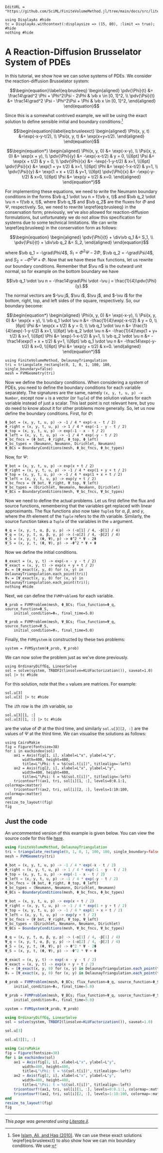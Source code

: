 ```@meta
EditURL = "https://github.com/SciML/FiniteVolumeMethod.jl/tree/main/docs/src/literate_tutorials/reaction_diffusion_brusselator_system_of_pdes.jl"
```

````@example reaction_diffusion_brusselator_system_of_pdes
using DisplayAs #hide
tc = DisplayAs.withcontext(:displaysize => (15, 80), :limit => true); #hide
nothing #hide
````

# A Reaction-Diffusion Brusselator System of PDEs
In this tutorial, we show how we can solve systems of PDEs.
We consider the reaction-diffusion Brusselator system:
```math
\begin{equation}\label{eq:brusleeq}
\begin{aligned}
\pdv{\Phi}{t} &= \frac14\grad^2 \Phi + \Phi^2\Psi - 2\Phi & \vb x \in [0, 1]^2, \\
\pdv{\Psi}{t} &= \frac14\grad^2 \Psi - \Phi^2\Psi + \Phi & \vb x \in [0, 1]^2,
\end{aligned}
\end{equation}
```
Since this is a somewhat contrived example, we will be using the exact
solution to define sensible initial and boundary conditions:[^1]
```math
\begin{equation}\label{eq:brusleexct}
\begin{aligned}
\Phi(x, y, t) &=\exp(-x-y-t/2), \\
\Psi(x, y, t) &= \exp(x+y+t/2).
\end{aligned}
\end{equation}
```
[^1]: See [Islam, Ali, and Haq (2010)](https://doi.org/10.1016/j.apm.2010.03.028).
We can use these exact solutions \eqref{eq:brusleexct} to also show how we can mix boundary conditions.
We use:
```math
\begin{equation*}
\begin{aligned}
\Phi(x, y, 0) &= \exp(-x-y), \\
\Psi(x, y, 0) &= \exp(x + y), \\
\pdv{\Phi}{y} &= -\exp(-x-t/2) & y = 0, \\[6pt]
\Psi &= \exp(x + t/2) & y = 0, \\
\pdv{\Phi}{x} &= -\exp(-1-y-t/2) & x=1, \\[6pt]
\pdv{\Psi}{x} &= \exp(1 + y+ t/2) & x=1, \\[6pt]
\Phi &= \exp(-1-x-t/2) & y=1, \\
\pdv{\Psi}{y} &= \exp(1 + x + t/2) & y=1, \\[6pt]
\pdv{\Phi}{x} &= -\exp(-y-t/2) & x=0, \\[6pt]
\Psi &= \exp(y + t/2) & x=0.
\end{aligned}
\end{equation*}
```
For implementing these equations, we need to write the Neumann boundary conditions
in the forms
$\vb q_1 \vdot \vu n = f(\vb x, t)$ and $\vb q_2 \vdot \vu n = f(\vb x, t)$,
where $\vb q_1$ and $\vb q_2$ are the fluxes for $\Phi$ and $\Psi$, respectively.
So, we need to rewrite \eqref{eq:brusleeq} in the conservation form;
previously, we've also allowed for reaction-diffusion formulations, but unfortunately
we do not allow this specification for systems due to some technical limitations.
We can write \eqref{eq:brusleeq} in the conservation form as follows:
```math
\begin{equation}
\begin{aligned}
\pdv{\Phi}{t} + \div\vb q_1 &= S_1, \\
\pdv{\Psi}{t} + \div\vb q_2 &= S_2,
\end{aligned}
\end{equation}
```
where $\vb q_1 = -\grad\Phi/4$, $S_1 = \Phi^2\Psi - 2\Phi$,
$\vb q_2 = -\grad\Psi/4$, and $S_2 = -\Phi^2\Psi + \Phi$.
Now that we have these flux functions, let us rewrite our boundary conditions. Remember that
$\vu n$ is the outward unit normal, so for example on the bottom boundary we have
```math
\vb q_1 \vdot \vu n = -\frac14\grad\Phi \vdot -\vu j = \frac{1}{4}\pdv{\Phi}{y}.
```
The normal vectors are $-\vu j$, $\vu i$, $\vu j$, and $-\vu i$ for the
bottom, right, top, and left sides of the square, respectively. So,
our boundary become:
```math
\begin{equation*}
\begin{aligned}
\Phi(x, y, 0) &= \exp(-x-y), \\
\Psi(x, y, 0) &= \exp(x + y), \\
\vb q_1 \vdot \vu n &= -\frac{1}{4}\exp(-x-t/2) & y = 0, \\[6pt]
\Psi &= \exp(x + t/2) & y = 0, \\
\vb q_1 \vdot \vu n &= \frac{1}{4}\exp(-1-y-t/2)  & x=1, \\[6pt]
\vb q_2 \vdot \vu n &= -\frac{1}{4}\exp(1 + y+ t/2) & x=1, \\[6pt]
\Phi &= \exp(-1-x-t/2) & y=1, \\
\vb q_2 \vdot \vu n &= -\frac14\exp(1 + x + t/2) & y=1, \\[6pt]
\vb q_1 \vdot \vu n &= -\frac14\exp(-y-t/2) & x=0, \\[6pt]
\Psi &= \exp(y + t/2) & x=0.
\end{aligned}
\end{equation*}
```

````@example reaction_diffusion_brusselator_system_of_pdes
using FiniteVolumeMethod, DelaunayTriangulation
tri = triangulate_rectangle(0, 1, 0, 1, 100, 100, single_boundary=false)
mesh = FVMGeometry(tri)
````

Now we define the boundary conditions. When considering a system of PDEs,
you need to define the boundary conditions for each variable separately.
The signatures are the same, namely `(x, y, t, u, p) -> Number`, except now
`u` is a vector (or `Tuple`) of the solution values for each variable instead
of just a scalar. This last point is not relevant here, but you do need to know
about it for other problems more generally. So, let us now define the
boundary conditions. First, for $\Phi$:

````@example reaction_diffusion_brusselator_system_of_pdes
Φ_bot = (x, y, t, u, p) -> -1 / 4 * exp(-x - t / 2)
Φ_right = (x, y, t, u, p) -> 1 / 4 * exp(-1 - y - t / 2)
Φ_top = (x, y, t, u, p) -> exp(-1 - x - t / 2)
Φ_left = (x, y, t, u, p) -> -1 / 4 * exp(-y - t / 2)
Φ_bc_fncs = (Φ_bot, Φ_right, Φ_top, Φ_left)
Φ_bc_types = (Neumann, Neumann, Dirichlet, Neumann)
Φ_BCs = BoundaryConditions(mesh, Φ_bc_fncs, Φ_bc_types)
````

Now, for $\Psi$:

````@example reaction_diffusion_brusselator_system_of_pdes
Ψ_bot = (x, y, t, u, p) -> exp(x + t / 2)
Ψ_right = (x, y, t, u, p) -> -1 / 4 * exp(1 + y + t / 2)
Ψ_top = (x, y, t, u, p) -> -1 / 4 * exp(1 + x + t / 2)
Ψ_left = (x, y, t, u, p) -> exp(y + t / 2)
Ψ_bc_fncs = (Ψ_bot, Ψ_right, Ψ_top, Ψ_left)
Ψ_bc_types = (Dirichlet, Neumann, Neumann, Dirichlet)
Ψ_BCs = BoundaryConditions(mesh, Ψ_bc_fncs, Ψ_bc_types)
````

Now we need to define the actual problems. Let us first define the flux
and source functions, remembering that the variables get replaced with
linear approximants. The flux functions also now take `Tuple`s for $\alpha$,
$\beta$, and $\gamma$, where the $i$th element of the `Tuple` refers to the
$i$th variable. Similarly, the source function takes a `Tuple` of the variables
in the `u` argument.

````@example reaction_diffusion_brusselator_system_of_pdes
Φ_q = (x, y, t, α, β, γ, p) -> (-α[1] / 4, -β[1] / 4)
Ψ_q = (x, y, t, α, β, γ, p) -> (-α[2] / 4, -β[2] / 4)
Φ_S = (x, y, t, (Φ, Ψ), p) -> Φ^2 * Ψ - 2Φ
Ψ_S = (x, y, t, (Φ, Ψ), p) -> -Φ^2 * Ψ + Φ
````

Now we define the initial conditions.

````@example reaction_diffusion_brusselator_system_of_pdes
Φ_exact = (x, y, t) -> exp(-x - y - t / 2)
Ψ_exact = (x, y, t) -> exp(x + y + t / 2)
Φ₀ = [Φ_exact(x, y, 0) for (x, y) in DelaunayTriangulation.each_point(tri)]
Ψ₀ = [Ψ_exact(x, y, 0) for (x, y) in DelaunayTriangulation.each_point(tri)];
nothing #hide
````

Next, we can define the `FVMProblem`s for each variable.

````@example reaction_diffusion_brusselator_system_of_pdes
Φ_prob = FVMProblem(mesh, Φ_BCs; flux_function=Φ_q, source_function=Φ_S,
    initial_condition=Φ₀, final_time=5.0)
````

````@example reaction_diffusion_brusselator_system_of_pdes
Ψ_prob = FVMProblem(mesh, Ψ_BCs; flux_function=Ψ_q, source_function=Ψ_S,
    initial_condition=Ψ₀, final_time=5.0)
````

Finally, the `FVMSystem` is constructed by these two problems:

````@example reaction_diffusion_brusselator_system_of_pdes
system = FVMSystem(Φ_prob, Ψ_prob)
````

We can now solve the problem just as we've done previously.

````@example reaction_diffusion_brusselator_system_of_pdes
using OrdinaryDiffEq, LinearSolve
sol = solve(system, TRBDF2(linsolve=KLUFactorization()), saveat=1.0)
sol |> tc #hide
````

For this solution, note that the `u` values are matrices. For example:

````@example reaction_diffusion_brusselator_system_of_pdes
sol.u[3]
sol.u[3] |> tc #hide
````

The `i`th row is the `i`th variable, so

````@example reaction_diffusion_brusselator_system_of_pdes
sol.u[3][1, :]
sol.u[3][1, :] |> tc #hide
````

are the value of $\Phi$ at the third time, and similarly `sol.u[3][2, :]`
are the values of $\Psi$ at the third time. We can visualise the solutions as follows:

````@example reaction_diffusion_brusselator_system_of_pdes
using CairoMakie
fig = Figure(fontsize=38)
for i in eachindex(sol)
    ax1 = Axis(fig[1, i], xlabel=L"x", ylabel=L"y",
        width=400, height=400,
        title=L"\Phi: t = %$(sol.t[i])", titlealign=:left)
    ax2 = Axis(fig[2, i], xlabel=L"x", ylabel=L"y",
        width=400, height=400,
        title=L"\Psi: t = %$(sol.t[i])", titlealign=:left)
    tricontourf!(ax1, tri, sol[i][1, :], levels=0:0.1:1, colormap=:matter)
    tricontourf!(ax2, tri, sol[i][2, :], levels=1:10:100, colormap=:matter)
end
resize_to_layout!(fig)
fig
````

## Just the code
An uncommented version of this example is given below.
You can view the source code for this file [here](https://github.com/SciML/FiniteVolumeMethod.jl/tree/main/docs/src/literate_tutorials/reaction_diffusion_brusselator_system_of_pdes.jl).

```julia
using FiniteVolumeMethod, DelaunayTriangulation
tri = triangulate_rectangle(0, 1, 0, 1, 100, 100, single_boundary=false)
mesh = FVMGeometry(tri)

Φ_bot = (x, y, t, u, p) -> -1 / 4 * exp(-x - t / 2)
Φ_right = (x, y, t, u, p) -> 1 / 4 * exp(-1 - y - t / 2)
Φ_top = (x, y, t, u, p) -> exp(-1 - x - t / 2)
Φ_left = (x, y, t, u, p) -> -1 / 4 * exp(-y - t / 2)
Φ_bc_fncs = (Φ_bot, Φ_right, Φ_top, Φ_left)
Φ_bc_types = (Neumann, Neumann, Dirichlet, Neumann)
Φ_BCs = BoundaryConditions(mesh, Φ_bc_fncs, Φ_bc_types)

Ψ_bot = (x, y, t, u, p) -> exp(x + t / 2)
Ψ_right = (x, y, t, u, p) -> -1 / 4 * exp(1 + y + t / 2)
Ψ_top = (x, y, t, u, p) -> -1 / 4 * exp(1 + x + t / 2)
Ψ_left = (x, y, t, u, p) -> exp(y + t / 2)
Ψ_bc_fncs = (Ψ_bot, Ψ_right, Ψ_top, Ψ_left)
Ψ_bc_types = (Dirichlet, Neumann, Neumann, Dirichlet)
Ψ_BCs = BoundaryConditions(mesh, Ψ_bc_fncs, Ψ_bc_types)

Φ_q = (x, y, t, α, β, γ, p) -> (-α[1] / 4, -β[1] / 4)
Ψ_q = (x, y, t, α, β, γ, p) -> (-α[2] / 4, -β[2] / 4)
Φ_S = (x, y, t, (Φ, Ψ), p) -> Φ^2 * Ψ - 2Φ
Ψ_S = (x, y, t, (Φ, Ψ), p) -> -Φ^2 * Ψ + Φ

Φ_exact = (x, y, t) -> exp(-x - y - t / 2)
Ψ_exact = (x, y, t) -> exp(x + y + t / 2)
Φ₀ = [Φ_exact(x, y, 0) for (x, y) in DelaunayTriangulation.each_point(tri)]
Ψ₀ = [Ψ_exact(x, y, 0) for (x, y) in DelaunayTriangulation.each_point(tri)];

Φ_prob = FVMProblem(mesh, Φ_BCs; flux_function=Φ_q, source_function=Φ_S,
    initial_condition=Φ₀, final_time=5.0)

Ψ_prob = FVMProblem(mesh, Ψ_BCs; flux_function=Ψ_q, source_function=Ψ_S,
    initial_condition=Ψ₀, final_time=5.0)

system = FVMSystem(Φ_prob, Ψ_prob)

using OrdinaryDiffEq, LinearSolve
sol = solve(system, TRBDF2(linsolve=KLUFactorization()), saveat=1.0)

sol.u[3]

sol.u[3][1, :]

using CairoMakie
fig = Figure(fontsize=38)
for i in eachindex(sol)
    ax1 = Axis(fig[1, i], xlabel=L"x", ylabel=L"y",
        width=400, height=400,
        title=L"\Phi: t = %$(sol.t[i])", titlealign=:left)
    ax2 = Axis(fig[2, i], xlabel=L"x", ylabel=L"y",
        width=400, height=400,
        title=L"\Psi: t = %$(sol.t[i])", titlealign=:left)
    tricontourf!(ax1, tri, sol[i][1, :], levels=0:0.1:1, colormap=:matter)
    tricontourf!(ax2, tri, sol[i][2, :], levels=1:10:100, colormap=:matter)
end
resize_to_layout!(fig)
fig
```

---

*This page was generated using [Literate.jl](https://github.com/fredrikekre/Literate.jl).*

